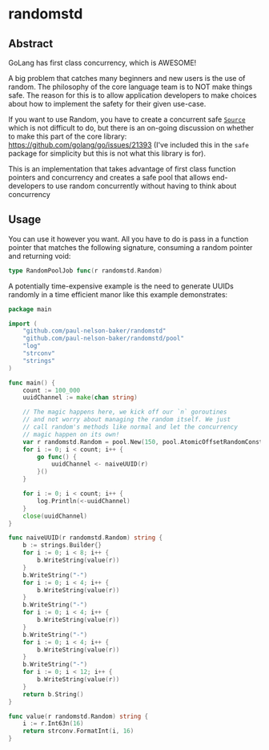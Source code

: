 # randomstd
## Abstract
GoLang has first class concurrency, which is AWESOME!

A big problem that catches many beginners and new
users is the use of random. The philosophy of the
core language team is to NOT make things safe. The
reason for this is to allow application developers
to make choices about how to implement the safety
for their given use-case.

If you want to use Random, you have to create a
concurrent safe [`Source`](https://golang.org/src/math/rand/rand.go)
which is not difficult to do, but there is an on-going
discussion on whether to make this part of the 
core library: https://github.com/golang/go/issues/21393
(I've included this in the `safe` package for simplicity
but this is not what this library is for).

This is an implementation that takes advantage of first
class function pointers and concurrency and creates
a safe pool that allows end-developers to use random
concurrently without having to think about concurrency

## Usage

You can use it however you want. All you have to do is
pass in a function pointer that matches the following
signature, consuming a random pointer and returning void:

```go
type RandomPoolJob func(r randomstd.Random)
```

A potentially time-expensive example is the need to generate
UUIDs randomly in a time efficient manor like this example
demonstrates:

```go
package main

import (
	"github.com/paul-nelson-baker/randomstd"
	"github.com/paul-nelson-baker/randomstd/pool"
	"log"
	"strconv"
	"strings"
)

func main() {
	count := 100_000
	uuidChannel := make(chan string)

	// The magic happens here, we kick off our `n` goroutines
	// and not worry about managing the random itself. We just
	// call random's methods like normal and let the concurrency
	// magic happen on its own!
	var r randomstd.Random = pool.New(150, pool.AtomicOffsetRandomConstructor)
	for i := 0; i < count; i++ {
		go func() {
			uuidChannel <- naiveUUID(r)
		}()
	}

	for i := 0; i < count; i++ {
		log.Println(<-uuidChannel)
	}
	close(uuidChannel)
}

func naiveUUID(r randomstd.Random) string {
	b := strings.Builder{}
	for i := 0; i < 8; i++ {
		b.WriteString(value(r))
	}
	b.WriteString("-")
	for i := 0; i < 4; i++ {
		b.WriteString(value(r))
	}
	b.WriteString("-")
	for i := 0; i < 4; i++ {
		b.WriteString(value(r))
	}
	b.WriteString("-")
	for i := 0; i < 4; i++ {
		b.WriteString(value(r))
	}
	b.WriteString("-")
	for i := 0; i < 12; i++ {
		b.WriteString(value(r))
	}
	return b.String()
}

func value(r randomstd.Random) string {
	i := r.Int63n(16)
	return strconv.FormatInt(i, 16)
}

```
